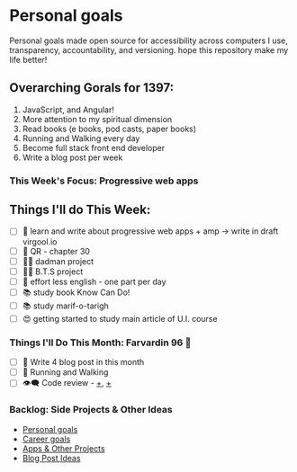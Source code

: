 # Personal goals

Personal goals made open source for accessibility across computers I use, transparency, accountability, and versioning. hope this repository make my life better!

## Overarching Gorals for 1397:

1.  JavaScript, and Angular!
2.  ‌More attention to my spiritual dimension
3.  Read books (e books, pod casts, paper books)
4.  Running and Walking every day
5.  Become full stack front end developer
6.  Write a blog post per week

### This Week's Focus: Progressive web apps

## Things I'll do This Week:

[//]: # "categories: university, dev, study, health, blogging"

* [ ] 📝 learn and write about progressive web apps + amp -> write in draft virgool.io
* [ ] 📖 QR - chapter 30
* [ ] 👨‍💻 dadman project
* [ ] 👨‍💻 B.T.S project
* [ ] 💬 effort less english - one part per day
* [ ] 📚 study book Know Can Do!
* [ ] 📚 study marif-o-tarigh
* [ ] 😍 getting started to study main article of U.I. course

### Things I'll Do This Month: Farvardin 96 🌺

* [ ] 📝 Write 4 blog post in this month
* [ ] 🏃 Running and Walking
* [ ] 👁‍🗨 Code review - [+](https://github.com/aviabird/yatrum), [+](https://github.com/aviabird/angularspree)

### Backlog: Side Projects & Other Ideas

* [Personal goals](https://github.com/mmdsharifi/personal-goals/blob/master/asDeveloper.md)
* [Career goals](https://github.com/mmdsharifi/personal-goals/blob/master/asStudent.md)
* [Apps & Other Projects](https://github.com/mmdsharifi/personal-goals/blob/master/ideas-and-misc/app-ideas.md)
* [Blog Post Ideas](https://github.com/mmdsharifi/personal-goals/blob/master/ideas-and-misc/blog-ideas.md)
